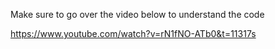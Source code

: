 Make sure to go over the video below to understand the code
 
https://www.youtube.com/watch?v=rN1fNO-ATb0&t=11317s
